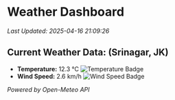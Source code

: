 
# Weather Dashboard

_Last Updated: 2025-04-16 21:09:26_

## Current Weather Data: (Srinagar, JK)
- **Temperature:** 12.3 °C ![Temperature Badge](https://img.shields.io/badge/Temperature-Low%20Temp-blue)
- **Wind Speed:** 2.6 km/h ![Wind Speed Badge](https://img.shields.io/badge/Wind%20Speed-Light%20Wind-blue)

*Powered by Open-Meteo API*
